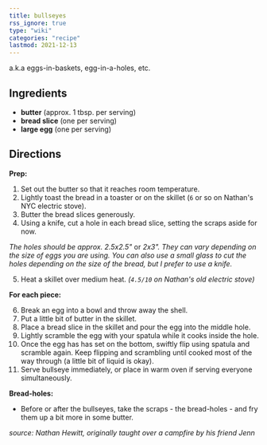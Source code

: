 ```yaml
---
title: bullseyes
rss_ignore: true
type: "wiki"
categories: "recipe"
lastmod: 2021-12-13
---
```


a.k.a eggs-in-baskets, egg-in-a-holes, etc.

## Ingredients

-   **butter** (approx. 1 tbsp. per serving)
-   **bread slice** (one per serving)
-   **large egg** (one per serving)

## Directions

**Prep:**

1.  Set out the butter so that it reaches room temperature.
2.  Lightly toast the bread in a toaster or on the skillet (`6` or so on Nathan's NYC electric stove).
3.  Butter the bread slices generously.
4.  Using a knife, cut a hole in each bread slice, setting the scraps aside for now.

_The holes should be approx. 2.5x2.5"_ or _2x3". They can vary depending on the size of eggs you are using. You can also use a small glass to cut the holes depending on the size of the bread, but I prefer to use a knife._

5.  Heat a skillet over medium heat. _(`4.5/10` on Nathan's old electric stove)_

**For each piece:**

6.  Break an egg into a bowl and throw away the shell.
7.  Put a little bit of butter in the skillet.
8.  Place a bread slice in the skillet and pour the egg into the middle hole. 
9.  Lightly scramble the egg with your spatula while it cooks inside the hole.
10.  Once the egg has has set on the bottom, swiftly flip using spatula and scramble again. Keep flipping and scrambling until cooked most of the way through (a little bit of liquid is okay).
11.  Serve bullseye immediately, or place in warm oven if serving everyone simultaneously.

**Bread-holes:**
- Before or after the bullseyes, take the scraps - the bread-holes - and fry them up a bit more in some butter.

_source: Nathan Hewitt, originally taught over a campfire by his friend Jenn_